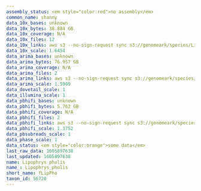 ```yaml
---
assembly_status: <em style="color:red">no assembly</em>
common_name: shanny
data_10x_bases: unknown
data_10x_bytes: 38.884 GB
data_10x_coverage: N/A
data_10x_files: 12
data_10x_links: aws s3 --no-sign-request sync s3://genomeark/species/Lipophrys_pholis/fLipPho2/genomic_data/10x/ .<br>
data_10x_scale: 1.6454
data_arima_bases: unknown
data_arima_bytes: 76.957 GB
data_arima_coverage: N/A
data_arima_files: 2
data_arima_links: aws s3 --no-sign-request sync s3://genomeark/species/Lipophrys_pholis/fLipPho2/genomic_data/arima/ .<br>
data_arima_scale: 1.5909
data_dovetail_scale: 1
data_illumina_scale: 1
data_pbhifi_bases: unknown
data_pbhifi_bytes: 5.762 GB
data_pbhifi_coverage: N/A
data_pbhifi_files: 2
data_pbhifi_links: aws s3 --no-sign-request sync s3://genomeark/species/Lipophrys_pholis/fLipPho2/genomic_data/pacbio/ . --exclude "*subreads.bam*"<br>
data_pbhifi_scale: 1.3752
data_pbsubreads_scale: 1
data_phase_scale: 1
data_status: <em style="color:orange">some data</em>
last_raw_data: 1605897638
last_updated: 1605897638
name: Lipophrys pholis
name_: Lipophrys_pholis
short_name: fLipPho
taxon_id: 56720
---
```

